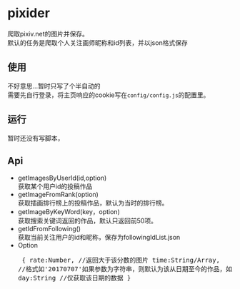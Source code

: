 
# pixider 
爬取pixiv.net的图片并保存。  
默认的任务是爬取个人关注画师昵称和id列表，并以json格式保存  


## 使用
不好意思...暂时只写了个半自动的  
需要先自行登录，将主页响应的cookie写在`config/config.js`的配置里。  

## 运行

暂时还没有写脚本，


## Api
 * getImagesByUserId(id,option)  
 获取某个用户id的投稿作品
 * getImageFromRank(option)  
 获取插画排行榜上的投稿作品，默认为当时的排行榜。
 * getImageByKeyWord(key，option)  
 获取搜索关键词返回的作品，默认只返回前50项。
 * getIdFromFollowing()  
  获取当前关注用户的id和昵称，保存为followingIdList.json
 * Option<pre>
  {
  rate:Number,		     //返回大于该分数的图片
  time:String/Array, 	//格式如'20170707'如果参数为字符串，则默认为该从日期至今的作品，如果为数组，则为数组内两个日期之间的作品
  day:String		   //仅获取该日期的数据
  }
</pre>
